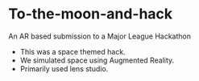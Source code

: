 # To-the-moon-and-hack
An AR based submission to a Major League Hackathon

- This was a space themed hack.
- We simulated space using Augmented Reality.
- Primarily used lens studio.
